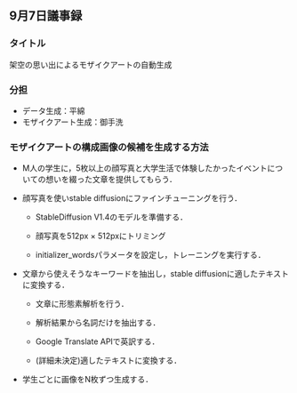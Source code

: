 ## 9月7日議事録


### タイトル
架空の思い出によるモザイクアートの自動生成

### 分担
- データ生成：平綿
- モザイクアート生成：御手洗

### モザイクアートの構成画像の候補を生成する方法

- M人の学生に，5枚以上の顔写真と大学生活で体験したかったイベントについての想いを綴った文章を提供してもらう．

- 顔写真を使いstable diffusionにファインチューニングを行う．

    - StableDiffusion V1.4のモデルを準備する．

    - 顔写真を512px × 512pxにトリミング

    - initializer_wordsパラメータを設定し，トレーニングを実行する．

- 文章から使えそうなキーワードを抽出し，stable diffusionに適したテキストに変換する．

    - 文章に形態素解析を行う．

    - 解析結果から名詞だけを抽出する．

    - Google Translate APIで英訳する．

    - (詳細未決定)適したテキストに変換する．

- 学生ごとに画像をN枚ずつ生成する．

